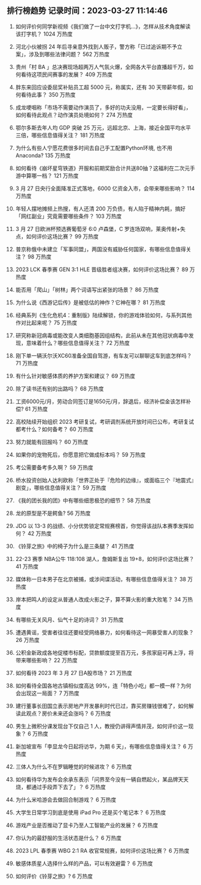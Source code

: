 
## 排行榜趋势 记录时间：2023-03-27 11:14:46
  
  1. 如何评价何同学新视频《我们做了一台中文打字机…》，怎样从技术角度解读该打字机？ 1024 万热度
    
  2. 河北小伙被拐 24 年后寻亲意外找到人贩子，警方称「已过追诉期不予立案」，涉及到哪些法律问题？ 562 万热度
    
  3. 贵州「村 BA 」总决赛现场超两万人气氛火爆，全网各大平台直播超千万，如何看待这项民间赛事的发展？ 409 万热度
    
  4. 胖东来回应设委屈奖补贴员工超 5000 元，称属实，还有 30 天带薪年假，如何看待此事？ 350 万热度
    
  5. 成龙哽咽称「市场不需要动作演员了，多好的功夫没用，一定要长得好看」，如何看待此观点？动作演员处境如何？ 274 万热度
    
  6. 鄂尔多斯去年人均 GDP 突破 25 万元，远超北京、上海，接近全国平均水平三倍，哪些信息值得关注？ 181 万热度
    
  7. 为什么有些人宁愿花费很多时间去自己手工配置Python环境, 也不用Anaconda? 135 万热度
    
  8. 如何看待《崩坏星穹铁道》开服和前期奖励合计共送80抽？这福利在二次元手游中算哪一档？ 121 万热度
    
  9. 3 月 27 日央行全面降准正式落地，6000 亿资金入市，会带来哪些影响？ 114 万热度
    
  10. 年轻人摆地摊频上热搜，有人还清 200 万负债，有人陷于精神内耗，搞好「网红副业」究竟需要哪些条件？ 103 万热度
    
  11. 3 月 27 日欧洲杯预选赛葡萄牙 6:0 卢森堡，C 罗连场双响，莱奥传射+失点，如何评价这场比赛？ 99 万热度
    
  12. 普京称俄中未建立「军事同盟」，两国没有威胁任何国家，有哪些信息值得关注？ 98 万热度
    
  13. 2023 LCK 春季赛 GEN 3:1 HLE 晋级胜者组决赛，如何评价这场比赛？ 89 万热度
    
  14. 能否用「爬山」「树林」两个词语写出紧张的场景？ 86 万热度
    
  15. 为什么说《西游记后传》是被低估的神作？它神在哪？ 81 万热度
    
  16. 经典系列《生化危机4：重制版》陆续解锁，你的游戏体验如何，与系列其他作对比起来呢？ 75 万热度
    
  17. 研究称新冠病毒或能改变人类细胞基因组结构，此前从未在其他冠状病毒中发现，意味着什么？哪些信息值得关注？ 72 万热度
    
  18. 刚下单一辆沃尔沃XC60准备全国自驾游，有车友可以聊聊这车到底怎样吗？ 71 万热度
    
  19. 有什么针对敏感体质的养护方案和建议？ 69 万热度
    
  20. 除了读书还有别的出路吗？ 68 万热度
    
  21. 工资6000元/月，劳动合同签订是1650元/月，辞退后，经济补偿金该怎样补偿? 61 万热度
    
  22. 高校陆续开始组织 2023 考研复试，考研调剂系统开放时间已公布，考研复试都考什么？如何备考？ 60 万热度
    
  23. 努力就能有回报吗？ 60 万热度
    
  24. 如果你的宠物死后，你愿意把它做成标本吗？ 59 万热度
    
  25. 考公需要备考多久啊？ 59 万热度
    
  26. 桥水投资创始人达利欧称「世界正处于『危险的边缘』，或面临三个『地震式』剧变」，哪些信息值得关注？ 59 万热度
    
  27. 《我的团长我的团》中有哪些细思极恐的细节？ 58 万热度
    
  28. 龙的原型是不是鳄鱼? 56 万热度
    
  29. JDG 以 13-3 的战绩、小分优势锁定常规赛榜首，你觉得该战队本赛季发挥如何？ 42 万热度
    
  30. 《铃芽之旅》中的椅子为什么是三条腿？ 41 万热度
    
  31. 22-23 赛季 NBA公牛 118:108 湖人，詹姆斯复出 19+8，如何评价这场比赛？ 41 万热度
    
  32. 媒体称一日本男子在北京被捕，或涉间谍活动，有哪些信息值得关注？ 38 万热度
    
  33. 岸本把鸣人的设定从普通人改成火影之子，算不算火影的重大败笔？ 34 万热度
    
  34. 有哪些无关风月、仙气十足的诗词？ 31 万热度
    
  35. 遭遇黄谣，受害者往往还要经受网络暴力，如何看待这一网暴受害人的现象？ 26 万热度
    
  36. 公积金新政成各地促楼市标配，贷款额度提至百万元，多孩家庭可再上浮，将带来哪些影响？ 22 万热度
    
  37. 如何看待 2023 年 3 月 27 日A股市场？ 21 万热度
    
  38. 如何看待全国各地古镇相似度高达 99%，连「特色小吃」都一模一样？为何会出现这一局面？ 7 万热度
    
  39. 建行董事长田国立表示房地产开发暴利时代已过，靠买房赚钱很难了，如何解读此观点？房价未来还会涨吗？ 6 万热度
    
  40. 男生上微积分课发现台下仅自己 1 人，教授仍讲得声情并茂，如何评价这一现象？ 6 万热度
    
  41. 新加坡宣布「李显龙今日起将访华，为期 6 天」，有哪些信息值得关注？ 6 万热度
    
  42. 三体人为什么不在罗辑睡觉的时候进攻？ 6 万热度
    
  43. 如何看待华为发布会余承东表示「问界至今没有一辆自燃起火，某品牌天天烧，都通过手段弄下去了」？ 6 万热度
    
  44. 为什么米哈游会去做回合制游戏？ 6 万热度
    
  45. 大学生日常学习到底是使用 iPad Pro 还是买个笔记本？ 6 万热度
    
  46. 游戏产业是否推动了显卡乃至人工智能产业的发展？ 6 万热度
    
  47. 你认为的最舒服的生活状态是什么？ 6 万热度
    
  48. 2023 LPL 春季赛 WBG 2:1 RA 收官常规赛，如何评价这场比赛？ 6 万热度
    
  49. 敏感体质星人选择什么样的产品，可以有效避雷？ 6 万热度
    
  50. 如何评价《铃芽之旅》? 6 万热度
    